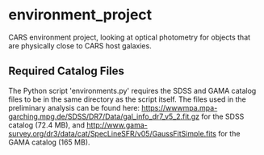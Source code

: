 # environment_project #

CARS environment project, looking at optical photometry for objects that are physically close to CARS host galaxies.

## Required Catalog Files ##

The Python script 'environments.py' requires the SDSS and GAMA catalog files to be in the same directory as the script itself. The files used in the preliminary analysis can be found here: https://wwwmpa.mpa-garching.mpg.de/SDSS/DR7/Data/gal_info_dr7_v5_2.fit.gz for the SDSS catalog (72.4 MB), and http://www.gama-survey.org/dr3/data/cat/SpecLineSFR/v05/GaussFitSimple.fits for the GAMA catalog (165 MB).
